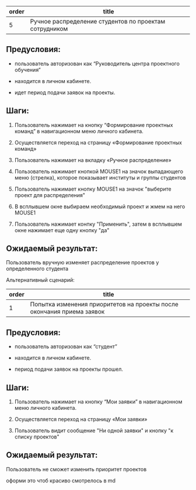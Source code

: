| order | title |
|-------|-------|
| 5 | Ручное распределение студентов по проектам сотрудником |


## Предусловия:

-  пользователь авторизован как “Руководитель центра проектного обучения”

-  находится в личном кабинете.

-  идет период подачи заявок на проекты.

## Шаги:

1. Пользователь нажимает на кнопку “Формирование проектных команд”  в навигационном меню личного кабинета.

2. Осуществляется переход на страницу «Формирование проектных команд»

3. Пользователь нажимает на вкладку «Ручное распределение»

4. Пользователь нажимает кнопкой MOUSE1 на значок выпадающего меню (стрелка), которое показывает институты и группы студентов

5. Пользователь нажимает кнопку MOUSE1 на значок "выберите проект для распределения"

6. В всплывшем окне выбираем необходимый проект и жмем на него MOUSE1

7. Пользователь нажимает конпку "Применить", затем в всплывшем окне нажимает еще одну кнопку "да"

## Ожидаемый результат:

Пользователь вручную изменяет распределение проектов у определенного студента

Альтернативный сценарий:

| order | title |
|-------|-------|
| 1 | Попытка изменения приоритетов на проекты после окончания приема заявок  |


## Предусловия:

-  пользователь авторизован как “студент”

-  находится в личном кабинете.

-  период подачи заявок на проекты прошел.

## Шаги:

1. Пользователь нажимает на кнопку “Мои заявки”  в навигационном меню личного кабинета.

2. Осуществляется переход на страницу «Мои заявки»

3. Пользователь видит сообщение "Ни одной заявки" и кнопку "к списку проектов"

## Ожидаемый результат:

Пользователь не сможет изменить приоритет проектов 

оформи это чтоб красиво смотрелось в md
